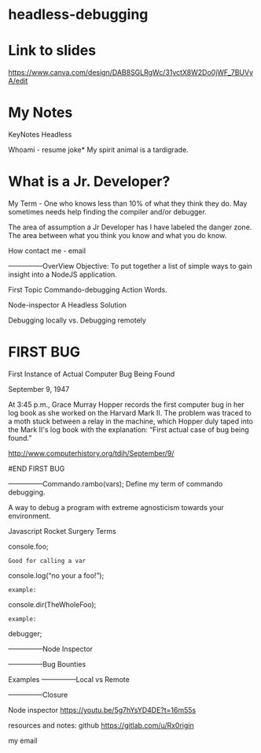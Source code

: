 # headless-debugging

# Link to slides

https://www.canva.com/design/DAB8SGLRgWc/31yctX8W2Do0jWF_7BUVyA/edit

# My Notes
KeyNotes Headless

Whoami - resume
joke* My spirit animal is a tardigrade.


# What is a Jr. Developer?

My Term -
 One who knows less than 10% of what they think they do. May sometimes needs help finding the compiler and/or debugger.  

The area of assumption a Jr Developer has I have labeled the danger zone. 
The area between what you think you know and what you do know. 


How contact me - email


—————OverView
Objective: To put together a list of simple ways to gain insight into a NodeJS application.

First Topic
Commando-debugging
	Action Words.

Node-inspector
	A Headless Solution 


Debugging locally
	vs.
Debugging remotely


# FIRST BUG
First Instance of Actual Computer Bug Being Found

September 9, 1947

At 3:45 p.m., Grace Murray Hopper records the first computer bug in her log book as she worked on the Harvard Mark II. The problem was traced to a moth stuck between a relay in the machine, which Hopper duly taped into the Mark II's log book with the explanation: “First actual case of bug being found.”

http://www.computerhistory.org/tdih/September/9/

#END FIRST BUG


—————Commando.rambo(vars);
Define my term of commando debugging.

A way to debug a program with extreme agnosticism towards your environment.  

Javascript Rocket Surgery Terms

console.foo;

	Good for calling a var 

console.log(“no your a foo!”);

	example: 

console.dir(TheWholeFoo);

	example: 

debugger;

—————Node Inspector





—————Bug Bounties



Examples
—————Local vs Remote





—————Closure


Node inspector
https://youtu.be/5g7hYsYD4DE?t=16m55s

resources and notes: github
https://gitlab.com/u/Rx0rigin

my email
 
